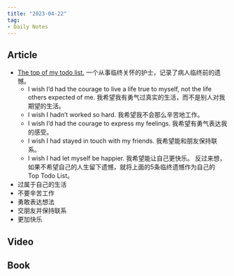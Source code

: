 ```yaml
---
title: "2023-04-22"
tag:
- Daily Notes
---
```

## Article
- [The top of my todo list.](http://www.paulgraham.com/todo.html)
  一个从事临终关怀的护士，记录了病人临终前的遗憾。
  - I wish I’d had the courage to live a life true to myself, not the life others expected of me. 我希望我有勇气过真实的生活，而不是别人对我期望的生活。
  - I wish I hadn’t worked so hard. 我希望我不会那么辛苦地工作。
  - I wish I’d had the courage to express my feelings. 我希望有勇气表达我的感受。
  - I wish I had stayed in touch with my friends. 我希望能和朋友保持联系。
  - I wish I had let myself be happier. 我希望能让自己更快乐。
反过来想，如果不希望自己的人生留下遗憾，就将上面的5条临终遗憾作为自己的 Top Todo List。
- 过属于自己的生活
- 不要辛苦工作
- 勇敢表达想法
- 交朋友并保持联系
- 更加快乐
## Video

## Book

